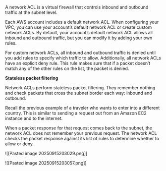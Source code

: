 A network ACL is a virtual firewall that controls inbound and outbound traffic at the subnet level.

Each AWS account includes a default network ACL. When configuring your VPC, you can use your account’s default network ACL or create custom network ACLs. By default, your account’s default network ACL allows all inbound and outbound traffic, but you can modify it by adding your own rules.

For custom network ACLs, all inbound and outbound traffic is denied until you add rules to specify which traffic to allow. Additionally, all network ACLs have an explicit deny rule. This rule makes sure that if a packet doesn’t match any of the other rules on the list, the packet is denied.

**Stateless packet filtering**

Network ACLs perform stateless packet filtering. They remember nothing and check packets that cross the subnet border each way: inbound and outbound.

Recall the previous example of a traveler who wants to enter into a different country. This is similar to sending a request out from an Amazon EC2 instance and to the internet.

When a packet response for that request comes back to the subnet, the network ACL does not remember your previous request. The network ACL checks the packet response against its list of rules to determine whether to allow or deny.

![[Pasted image 20250915203029.png]]

![[Pasted image 20250915203057.png]]